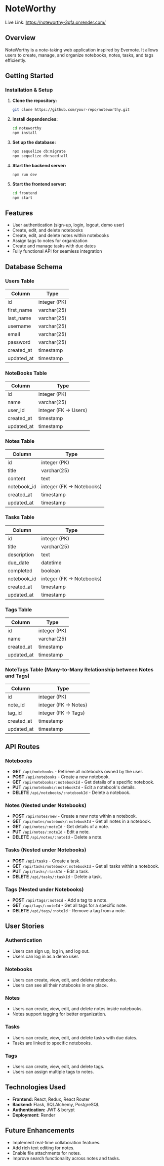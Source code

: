 # NoteWorthy

Live Link: https://noteworthy-3gfa.onrender.com/

## Overview

NoteWorthy is a note-taking web application inspired by Evernote. It allows users to create, manage, and organize notebooks, notes, tasks, and tags efficiently.

## Getting Started

### Installation & Setup

1. **Clone the repository:**
   ```sh
   git clone https://github.com/your-repo/noteworthy.git
   ```

2. **Install dependencies:**
   ```sh
   cd noteworthy
   npm install
   ```

3. **Set up the database:**
   ```sh
   npx sequelize db:migrate
   npx sequelize db:seed:all
   ```

4. **Start the backend server:**
   ```sh
   npm run dev
   ```

5. **Start the frontend server:**
   ```sh
   cd frontend
   npm start
   ```

## Features

- User authentication (sign-up, login, logout, demo user)
- Create, edit, and delete notebooks
- Create, edit, and delete notes within notebooks
- Assign tags to notes for organization
- Create and manage tasks with due dates
- Fully functional API for seamless integration

## Database Schema

### Users Table

| Column       | Type        |
|-------------|------------|
| id          | integer (PK) |
| first_name  | varchar(25) |
| last_name   | varchar(25) |
| username    | varchar(25) |
| email       | varchar(25) |
| password    | varchar(25) |
| created_at  | timestamp   |
| updated_at  | timestamp   |

### NoteBooks Table

| Column      | Type        |
|------------|------------|
| id         | integer (PK) |
| name       | varchar(25) |
| user_id    | integer (FK -> Users) |
| created_at | timestamp   |
| updated_at | timestamp   |

### Notes Table

| Column      | Type        |
|------------|------------|
| id         | integer (PK) |
| title      | varchar(25) |
| content    | text        |
| notebook_id| integer (FK -> Notebooks) |
| created_at | timestamp   |
| updated_at | timestamp   |

### Tasks Table

| Column      | Type        |
|------------|------------|
| id         | integer (PK) |
| title      | varchar(25) |
| description| text        |
| due_date   | datetime    |
| completed  | boolean     |
| notebook_id| integer (FK -> Notebooks) |
| created_at | timestamp   |
| updated_at | timestamp   |

### Tags Table

| Column      | Type        |
|------------|------------|
| id         | integer (PK) |
| name       | varchar(25) |
| created_at | timestamp   |
| updated_at | timestamp   |

### NoteTags Table (Many-to-Many Relationship between Notes and Tags)

| Column      | Type        |
|------------|------------|
| id         | integer (PK) |
| note_id    | integer (FK -> Notes) |
| tag_id     | integer (FK -> Tags) |
| created_at | timestamp   |
| updated_at | timestamp   |

## API Routes

### Notebooks

- **GET** `/api/notebooks` - Retrieve all notebooks owned by the user.
- **POST** `/api/notebooks` - Create a new notebook.
- **GET** `/api/notebooks/:notebookId` - Get details of a specific notebook.
- **PUT** `/api/notebooks/:notebookId` - Edit a notebook's details.
- **DELETE** `/api/notebooks/:notebookId` - Delete a notebook.

### Notes (Nested under Notebooks)

- **POST** `/api/notes/new` - Create a new note within a notebook.
- **GET** `/api/notes/notebook/:notebookId` - Get all notes in a notebook.
- **GET** `/api/notes/:noteId` - Get details of a note.
- **PUT** `/api/notes/:noteId` - Edit a note.
- **DELETE** `/api/notes/:noteId` - Delete a note.

### Tasks (Nested under Notebooks)

- **POST** `/api/tasks` - Create a task.
- **GET** `/api/tasks/notebook/:notebookId` - Get all tasks within a notebook.
- **PUT** `/api/tasks/:taskId` - Edit a task.
- **DELETE** `/api/tasks/:taskId` - Delete a task.

### Tags (Nested under Notebooks)

- **POST** `/api/tags/:noteId` - Add a tag to a note.
- **GET** `/api/tags/:noteId` - Get all tags for a specific note.
- **DELETE** `/api/tags/:noteId` - Remove a tag from a note.

## User Stories

### Authentication

- Users can sign up, log in, and log out.
- Users can log in as a demo user.

### Notebooks

- Users can create, view, edit, and delete notebooks.
- Users can see all their notebooks in one place.

### Notes

- Users can create, view, edit, and delete notes inside notebooks.
- Notes support tagging for better organization.

### Tasks

- Users can create, view, edit, and delete tasks with due dates.
- Tasks are linked to specific notebooks.

### Tags

- Users can create, view, edit, and delete tags.
- Users can assign multiple tags to notes.

## Technologies Used

- **Frontend:** React, Redux, React Router
- **Backend:** Flask, SQLAlchemy, PostgreSQL
- **Authentication:** JWT & bcrypt
- **Deployment:** Render

## Future Enhancements

- Implement real-time collaboration features.
- Add rich text editing for notes.
- Enable file attachments for notes.
- Improve search functionality across notes and tasks.


[Render.com]: https://render.com/
[Dashboard]: https://dashboard.render.com/
[Live link]: https://github.com/Mortemus763/Noteworthy/wiki

